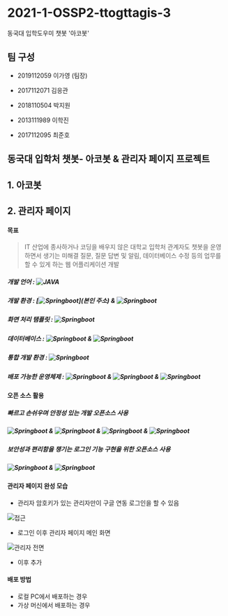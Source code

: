 # 2021-1-OSSP2-ttogttagis-3
동국대 입학도우미 챗봇 '아코봇' 

## 팀 구성 
* 2019112059 이가영 (팀장)

* 2017112071 김응관

* 2018110504 박지원

* 2013111989 이학진

* 2017112095 최준호


## 동국대 입학처 챗봇- 아코봇 & 관리자 페이지 프로젝트 

##### 

## 1. 아코봇



## 2. 관리자 페이지 



#### 목표 

> IT 산업에 종사하거나 코딩을 배우지 않은 대학교 입학처 관계자도 챗봇을 운영하면서 생기는 미해결 질문, 질문 답변 및 알림, 데이터베이스 수정 등의 업무를 할 수 있게 하는 웹 어플리케이션 개발



##### 개발 언어 : ![JAVA](http://img.shields.io/badge/-Java11-006cb7?style=flat&logo=Java)

##### 개발 환경 :  [![Springboot](http://img.shields.io/badge/-Springboot2.4.5-000000?style=flat&logo=springboot)](본인 주소) & ![Springboot](http://img.shields.io/badge/-Gradle6.8.3-006cb7?style=flat&logo=gradle)

##### 화면 처리 탬플릿 : ![Springboot](http://img.shields.io/badge/-Thymeleaf-005F0F?style=flat&logo=Thymeleaf)

##### 데이터베이스 : ![Springboot](http://img.shields.io/badge/-CloudFirestore-FFCA28?style=flat&logo=Firebase) & ![Springboot](http://img.shields.io/badge/-H2-0000FF?style=flat&logo=RDBMS)

##### 통합 개발 환경 :  ![Springboot](http://img.shields.io/badge/-IntelliJ-000000?style=flat&logo=IntelliJIDEA)

##### 배포 가능한 운영체제 : ![Springboot](http://img.shields.io/badge/-Windows10-006cb7?style=flat&logo=windows) &  ![Springboot](http://img.shields.io/badge/-MacOS-006cb7?style=flat&logo=macOS) & ![Springboot](http://img.shields.io/badge/-LINUX-006cb7?style=flat&logo=Linux)



#### 오픈 소스 활용

#####   빠르고 손쉬우며 안정성 있는 개발 오픈소스 사용

#####  ![Springboot](http://img.shields.io/badge/-BootStrap-006cb7?style=flat&logo=BootStrap) & ![Springboot](http://img.shields.io/badge/-JUnit5-006cb7?style=flat&logo=JUnit5) & ![Springboot](http://img.shields.io/badge/-DevTools-FFCA28?style=flat)  & ![Springboot](http://img.shields.io/badge/-SpringMVC-005F0F?style=flat&logo=Spring)

#####   보안성과 편리함을 챙기는 로그인 기능 구현을 위한 오픈소스 사용

#####  ![Springboot](http://img.shields.io/badge/-JPA-FFCA28?style=flat&logo=Firebase&link=본인주소) & ![Springboot](http://img.shields.io/badge/-SpringSecurity-FFCA28?style=flat&logo=Firebase&link=본인주소)  



#### 관리자 페이지 완성 모습 

- 관리자 암호키가 있는 관리자만이 구글 연동 로그인을 할 수 있음

![접근](https://user-images.githubusercontent.com/54317409/122359472-8ba4b680-cf90-11eb-8825-611964835110.png)




- 로그인 이후 관리자 페이지 메인 화면

![관리자 전면](https://user-images.githubusercontent.com/54317409/122359491-8f383d80-cf90-11eb-835f-76ab30d6ca2a.JPG)



- 이후 추가



#### 배포 방법

- 로컬 PC에서 배포하는 경우
- 가상 머신에서 배포하는 경우




